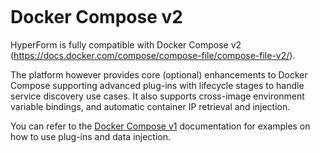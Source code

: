 <figure>
<img src="http://www.hypergrid.com/wp-content/themes/hypergrid/img/logo.png" alt="" />
</figure>

Docker Compose v2
===========================

HyperForm is fully compatible with Docker Compose v2 (https://docs.docker.com/compose/compose-file/compose-file-v2/).

The platform however provides core (optional) enhancements to Docker Compose supporting advanced plug-ins with lifecycle stages to handle service discovery use cases. It also supports cross-image environment variable bindings, and automatic container IP retrieval and injection.

You can refer to the [Docker Compose v1](https://github.com/hypergrid-inc/documentation/edit/master/library/docker-compose-v1) documentation for examples on how to use plug-ins and data injection.

